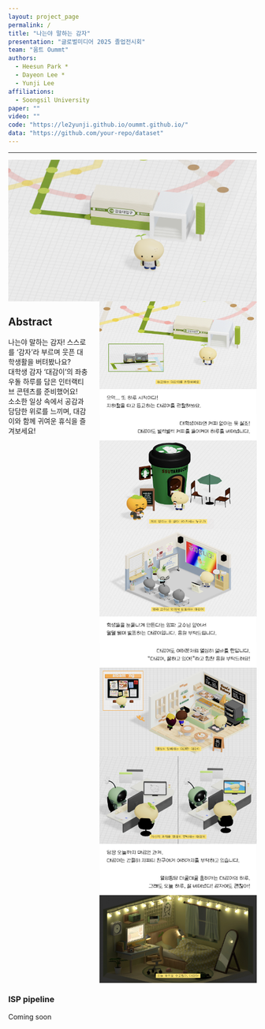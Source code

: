 ```yaml
---
layout: project_page
permalink: /
title: "나는야 말하는 감자"
presentation: "글로벌미디어 2025 졸업전시회"
team: "움트 Oummt"
authors:
  - Heesun Park *
  - Dayeon Lee *
  - Yunji Lee
affiliations:
  - Soongsil University
paper: ""
video: ""
code: "https://le2yunji.github.io/oummt.github.io/"
data: "https://github.com/your-repo/dataset"
---
```


<body>
  <hr>
  <img src = "images/gamza.png" alt = "Example 001" style="display: block; margin: auto;">
</body>


<!-- Using HTML to center the abstract -->
<div class="columns is-centered has-text-centered">
  <div class="column is-four-fifths">
    <h2>Abstract</h2>
    <div class="content has-text-justified">
      나는야 말하는 감자!  스스로를 ‘감자’라 부르며 웃픈 대학생활을 버텨봤나요? <br /> 대학생 감자 ‘대감이’의 좌충우돌 하루를 담은 인터랙티브 콘텐츠를 준비했어요! <br /> 소소한 일상 속에서 공감과 담담한 위로를 느끼며, 대감이와 함께 귀여운 휴식을 즐겨보세요!
    </div>
  </div>
  
  <div class="column images">
    <div class="scene">
      <img src="images/1subway.png" alt="지하철 장면" style="display: block; margin: auto;">
      <img src="images/1subway_text.png" alt="지하철 설명" style="display: block; margin: auto;">
    </div>
    <div class="scene">
      <img src="images/2cafe_text.png" alt="카페 설명" style="display: block; margin: auto;">
      <img src="images/2cafe.png" alt="카페 장면" style="display: block; margin: auto;">
    </div>
    <div class="scene">
      <img src="images/3class.png" alt="수업 장면" style="display: block; margin: auto;">
      <img src="images/3class_text.png" alt="수업 설명" style="display: block; margin: auto;">
    </div>
    <div class="scene">
      <img src="images/4bakery_text.png" alt="베이커리 설명" style="display: block; margin: auto;">
      <img src="images/4bakery.png" alt="베이커리 장면" style="display: block; margin: auto;">
    </div>
    <div class="scene">
      <img src="images/5gpt.png" alt="GPT 장면" style="display: block; margin: auto;">
      <img src="images/5gpt_text.png" alt="GPT 설명" style="display: block; margin: auto;">
    </div>
    <div class="scene">
      <img src="images/6house_text.png" alt="집 설명" style="display: block; margin: auto;">
      <img src="images/6house.png" alt="집 장면" style="display: block; margin: auto;">
    </div>
  </div>
</div>


<!-- Dataset Download Buttons -->
<!-- 
## SIDL Dataset 
We provide 80% of the scenes for training and learning. The remaining scenes are used for online evaluation.
### Patchify images (512x512)
For efficient training and learning, we provide patchified images. 
<div class="buttons" style="text-align: center; margin-top: 1em;">
  <a class="button is-primary" href="https://drive.google.com/file/d/1es3rPo5Y9O96EjDVXanUY8NpaRprWH-h/view?usp=sharing" target="_blank">Train</a>
  <a class="button is-primary" href="https://drive.google.com/file/d/1u5-MDauO3XolXsU6eOARwlXo7SnpLwqA/view?usp=sharing" target="_blank">Validation</a>
  <a class="button is-primary" href="https://drive.google.com/file/d/1-SFyyjH0G3C68OfDjZ_O7M4mOqkcJdEf/view?usp=sharing" target="_blank">Test</a>
</div>

### Full-resolution images (4032x3024)
<div class="buttons" style="text-align: center; margin-top: 1em;">
  <a class="button is-primary" href="https://drive.google.com/file/d/1s_gUw1DCqokihl3YtO3lu9_GnLZaSElI/view?usp=sharing" target="_blank">Train</a>
  <a class="button is-primary" href="https://drive.google.com/file/d/1OHxG8Jh0goKIhkJTe9NXZ6uIuD5qVaNH/view?usp=sharing" target="_blank">Validation</a>
</div>

### RAW files
We also provide RAW image files (DNG) along with metadata.
<div class="buttons" style="text-align: center; margin-top: 1em;">
  <a class="button is-primary" href="https://drive.google.com/file/d/1k78IIsUl2eYPnPvWkBampU0qlMrW4F-u/view?usp=sharing" target="_blank">DNG images</a>
  <a class="button is-primary" href="https://drive.google.com/file/d/1lAab5F3jjCByY4OEvGSAfykyAqp2wfTi/view?usp=sharing" target="_blank">Metadata</a>
</div>

### Online Evaluation  
<div class="buttons" style="text-align: center; margin-top: 1em;">
  <a class="button is-primary" href="http://203.253.25.170:8080" target="_blank">Click here to launch evaluation</a>
</div>  
Click the button above to evaluate your model on the SIDL benchmark. -->


### ISP pipeline
Coming soon

<!-- 
### Citation
<pre><code class="language-bibtex">
@inproceedings{choi2025sidl,
  title     = {SIDL: A Real-World Dataset for Restoring Smartphone Images with Dirty Lenses},
  author    = {Choi, Sooyoung and Park, Sungyong and Kim, Heewon},
  booktitle = {Proceedings of the AAAI Conference on Artificial Intelligence},
  volume    = {39},
  number    = {3},
  pages     = {2545--2554},
  year      = {2025}
}
</code></pre> -->

